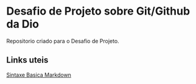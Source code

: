 # Desafio de Projeto sobre Git/Github da Dio
Repositorio criado para o Desafio de Projeto.

## Links uteis 
[Sintaxe Basica Markdown](https://www.markdownguide.org/basic-syntax/)
